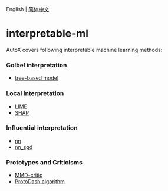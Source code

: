 English | [简体中文](./README.md)

# interpretable-ml
AutoX covers following interpretable machine learning methods:
### Golbel interpretation
- [tree-based model](interpreter_demo/global_interpretation/global_surrogate_tree_demo.ipynb)

### Local interpretation
- [LIME](interpreter_demo/local_interpretation/lime_demo.ipynb)
- [SHAP](interpreter_demo/local_interpretation/shap_demo.ipynb)

### Influential interpretation
- [nn](interpreter_demo/influential_instances/influential_interpretation_nn.ipynb)
- [nn_sgd](interpreter_demo/influential_instances/influential_interpretation_nn_sgd.ipynb)

### Prototypes and Criticisms
- [MMD-critic](interpreter_demo/prototypes_and_criticisms/mmd/MMD_demo.ipynb)
- [ProtoDash algorithm](interpreter_demo/prototypes_and_criticisms/Protodash/ProtodashExplainer.ipynb)
